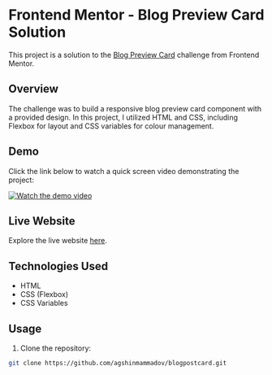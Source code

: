 # Frontend Mentor - Blog Preview Card Solution

This project is a solution to the [Blog Preview Card](https://www.frontendmentor.io/challenges/blog-preview-card-ckPaj01IcS) challenge from Frontend Mentor.

## Overview

The challenge was to build a responsive blog preview card component with a provided design. In this project, I utilized HTML and CSS, including Flexbox for layout and CSS variables for colour management.

## Demo

Click the link below to watch a quick screen video demonstrating the project:

[![Watch the demo video](link_to_thumbnail_image)](https://youtu.be/rfohwJ-lTYs)

## Live Website

Explore the live website [here](https://agshinmammadov.github.io/blogpostcard/).

## Technologies Used

- HTML
- CSS (Flexbox)
- CSS Variables

## Usage

1. Clone the repository:

```bash
git clone https://github.com/agshinmammadov/blogpostcard.git
